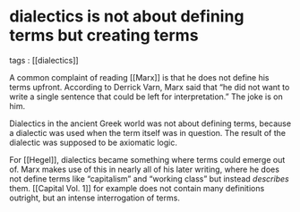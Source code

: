 # dialectics is not about defining terms but creating terms

tags
: [[dialectics]]

A common complaint of reading [[Marx]] is that he does not define his terms upfront. According to Derrick Varn, Marx said that &ldquo;he did not want to write a single sentence that could be left for interpretation.&rdquo; The joke is on him.

Dialectics in the ancient Greek world was not about defining terms, because a dialectic was used when the term itself was in question. The result of the dialectic was supposed to be axiomatic logic.

For [[Hegel]], dialectics became something where terms could emerge out of. Marx makes use of this in nearly all of his later writing, where he does not define terms like &ldquo;capitalism&rdquo; and &ldquo;working class&rdquo; but instead _describes_ them. [[Capital Vol. 1]] for example does not contain many definitions outright, but an intense interrogation of terms.

